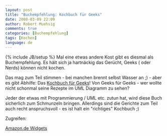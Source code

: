 ```yaml
---
layout: post
title: "Buchempfehlung: Kochbuch für Geeks"
date: 2008-03-09 22:09
author: Robert Muehsig
comments: true
categories: [Buchempfehlung]
tags: [Kochen]
language: de
---
```

{% include JB/setup %}
Mal eine etwas andere Kost gibt es diesmal als Buchempfehlung. Es hält sich ja hartnäckig das Gerücht, Geeks ( oder Nerds) können nicht kochen.

Das mag zum Teil stimmen - bei manchen brennt selbst Wasser an ;) - aber es gibt Abhilfe: Das <a href="http://www.amazon.de/gp/product/3897214628?&amp;camp=2474&amp;creative=8998&amp;linkCode=wey&amp;tag=meinkleinerbl-21">Kochbuch für Geeks</a>! Von Geeks für Geeks - wer wollte nicht schonmal seine Rezepte im UML Diagramm zu sehen?

Jeder der etwas mit Programmierung / UML etc. zutun hat, wird diese Buch sicherlich zum Schmunzeln bringen. Allerdings sind die Gerichte zum Teil auch recht anspruchsvoll - es ist halt ein "richtiges" Kochbuch ;)

Zugreifen:
<SCRIPT charset="utf-8" type="text/javascript" src="http://ws.amazon.de/widgets/q?ServiceVersion=20070822&MarketPlace=DE&ID=V20070822/DE/meinkleinerbl-21/8001/8d9f1bdd-0aa6-48c9-ad6a-084d5013af5f"> </SCRIPT> <NOSCRIPT><A HREF="http://ws.amazon.de/widgets/q?ServiceVersion=20070822&MarketPlace=DE&ID=V20070822%2FDE%2Fmeinkleinerbl-21%2F8001%2F8d9f1bdd-0aa6-48c9-ad6a-084d5013af5f&Operation=NoScript">Amazon.de Widgets</A></NOSCRIPT>

